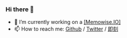### Hi there 👋

- 🔭 I’m currently working on a [[Memowise.IO]](https://memowise.io)
- 📫 How to reach me: [Github](https://github.com/xiangst0816) / [Twitter](https://twitter.com/sootao) / [即刻](https://web.okjike.com/u/78D983A5-3F67-4A28-BC92-FAD20A9B08FF)
